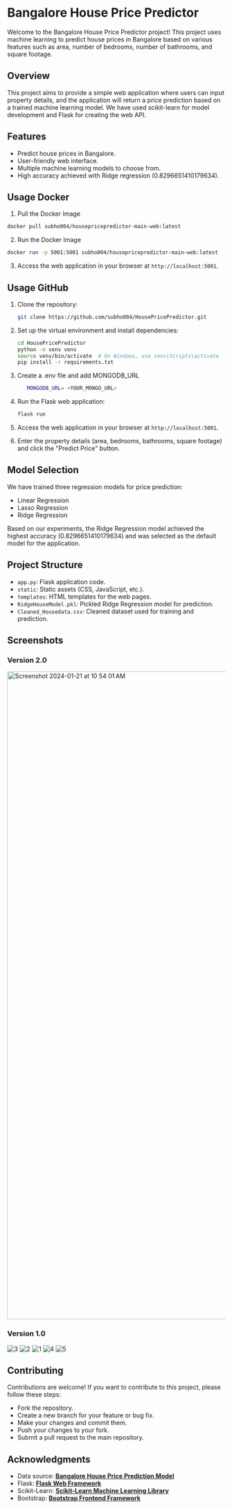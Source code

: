 # Bangalore House Price Predictor

Welcome to the Bangalore House Price Predictor project! This project uses machine learning to predict house prices in Bangalore based on various features such as area, number of bedrooms, number of bathrooms, and square footage.

## Overview

This project aims to provide a simple web application where users can input property details, and the application will return a price prediction based on a trained machine learning model. We have used scikit-learn for model development and Flask for creating the web API.

## Features

- Predict house prices in Bangalore.
- User-friendly web interface.
- Multiple machine learning models to choose from.
- High accuracy achieved with Ridge regression (0.8296651410179634).

## Usage Docker

1. Pull the Docker Image

```bash
docker pull subho004/housepricepredictor-main-web:latest
```

2. Run the Docker Image

```bash
docker run -p 5001:5001 subho004/housepricepredictor-main-web:latest
```
3. Access the web application in your browser at `http://localhost:5001`.


## Usage GitHub

1. Clone the repository:

   ```bash
   git clone https://github.com/subho004/HousePricePredictor.git
    ````

2. Set up the virtual environment and install dependencies:

    ````bash
    cd HousePricePredictor
    python -m venv venv
    source venv/bin/activate  # On Windows, use venv\Scripts\activate
    pip install -r requirements.txt
    ````

3. Create a .env file and add MONGODB_URL
   ```bash
      MONGODB_URL= <YOUR_MONGO_URL>
   ```

4. Run the Flask web application:

    ````bash
    flask run
    ````

5. Access the web application in your browser at `http://localhost:5001`.

6. Enter the property details (area, bedrooms, bathrooms, square footage) and click the "Predict Price" button.


## Model Selection
We have trained three regression models for price prediction:

- Linear Regression
- Lasso Regression
- Ridge Regression
  
Based on our experiments, the Ridge Regression model achieved the highest accuracy (0.8296651410179634) and was selected as the default model for the application.

## Project Structure
- `app.py`: Flask application code.
- `static`: Static assets (CSS, JavaScript, etc.).
- `templates`: HTML templates for the web pages.
- `RidgeHouseModel.pkl`: Pickled Ridge Regression model for prediction.
- `Cleaned_Housedata.csv`: Cleaned dataset used for training and prediction.

## Screenshots

### Version 2.0
<img width="1494" alt="Screenshot 2024-01-21 at 10 54 01 AM" src="https://github.com/subho004/HousePricePredictor-main/assets/91646273/28f5dd5f-8a78-48f5-89a6-30de0f0f11e1">

### Version 1.0
![3](https://github.com/subho004/HousePricePredictor/assets/91646273/a6b86bc0-5f88-46c2-9d60-4461880c4bc3)
![2](https://github.com/subho004/HousePricePredictor/assets/91646273/f12a78a3-b84d-4770-b4b7-ece017f2afed)
![1](https://github.com/subho004/HousePricePredictor/assets/91646273/66cbff2a-1f53-41f1-9cd9-3fb1f0331fb0)
![4](https://github.com/subho004/HousePricePredictor/assets/91646273/213ea89f-89ae-438a-8d34-235cc6362e95)
![5](https://github.com/subho004/HousePricePredictor/assets/91646273/8272f99d-8ef1-4b3c-8b4f-70087f156d95)


## Contributing
Contributions are welcome! If you want to contribute to this project, please follow these steps:

- Fork the repository.
- Create a new branch for your feature or bug fix.
- Make your changes and commit them.
- Push your changes to your fork.
- Submit a pull request to the main repository.

## Acknowledgments
- Data source: **[Bangalore House Price Prediction Model](https://www.kaggle.com/amitabhajoy/bengaluru-house-price-data)**
- Flask: **[Flask Web Framework](https://flask.palletsprojects.com/)**
- Scikit-Learn: **[Scikit-Learn Machine Learning Library](https://scikit-learn.org/stable/)**
- Bootstrap: **[Bootstrap Frontend Framework](https://getbootstrap.com/)**
